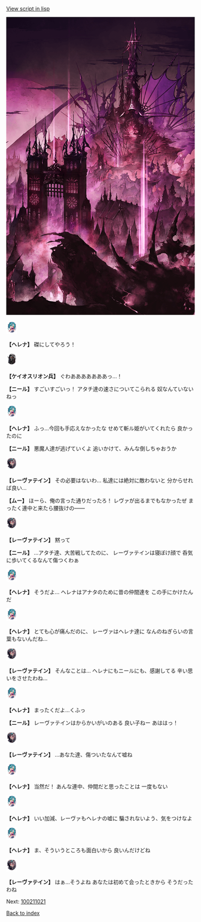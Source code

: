[View script in lisp](../scripts/100211013.txt)

![devil_world.png](../images/backgrounds/devil_world.png)

<img src="../images/units/3302811.png" alt="3302811.png" height="34"/>

**【ヘレナ】**
磔にしてやろう！

<img src="../images/units/3820001.png" alt="3820001.png" height="34"/>

**【ケイオスリオン兵】**
ぐわあああああああっ…！

**【ニール】**
すごいすごいっ！
アタチ達の速さについてこられる
奴なんていないねっ

<img src="../images/units/3302811.png" alt="3302811.png" height="34"/>

**【ヘレナ】**
ふっ…今回も手応えなかったな
せめて斬ル姫がいてくれたら
良かったのに

**【ニール】**
悪魔人達が逃げていくよ
追いかけて、みんな倒しちゃおうか

<img src="../images/units/3100211.png" alt="3100211.png" height="34"/>

**【レーヴァテイン】**
その必要はないわ…
私達には絶対に敵わないと
分からせれば良い…

**【ムー】**
ほーら、俺の言った通りだったろ！
レヴァが出るまでもなかったぜ
まったく連中と来たら腰抜けの――

<img src="../images/units/3100211.png" alt="3100211.png" height="34"/>

**【レーヴァテイン】**
黙って

**【ニール】**
…アタチ達、大苦戦してたのに、
レーヴァテインは寝ぼけ顔で
呑気に歩いてくるなんて傷つくわぁ

<img src="../images/units/3302811.png" alt="3302811.png" height="34"/>

**【ヘレナ】**
そうだよ…
ヘレナはアナタのために昔の仲間達を
この手にかけたんだ

<img src="../images/units/3302811.png" alt="3302811.png" height="34"/>

**【ヘレナ】**
とても心が痛んだのに、
レーヴァはヘレナ達に
なんのねぎらいの言葉もないんだね…

<img src="../images/units/3100211.png" alt="3100211.png" height="34"/>

**【レーヴァテイン】**
そんなことは…
ヘレナにもニールにも、感謝してる
辛い思いをさせたわね…

<img src="../images/units/3302811.png" alt="3302811.png" height="34"/>

**【ヘレナ】**
まったくだよ…くふっ

**【ニール】**
レーヴァテインはからかいがいのある
良い子ねー
あははっ！

<img src="../images/units/3100211.png" alt="3100211.png" height="34"/>

**【レーヴァテイン】**
…あなた達、傷ついたなんて嘘ね

<img src="../images/units/3302811.png" alt="3302811.png" height="34"/>

**【ヘレナ】**
当然だ！
あんな連中、仲間だと思ったことは
一度もない

<img src="../images/units/3302811.png" alt="3302811.png" height="34"/>

**【ヘレナ】**
いい加減、レーヴァもヘレナの嘘に
騙されないよう、気をつけなよ

<img src="../images/units/3302811.png" alt="3302811.png" height="34"/>

**【ヘレナ】**
ま、そういうところも面白いから
良いんだけどね

<img src="../images/units/3100211.png" alt="3100211.png" height="34"/>

**【レーヴァテイン】**
はぁ…そうよね
あなたは初めて会ったときから
そうだったわね

Next: [100211021](100211021.md)

[Back to index](index.md)
